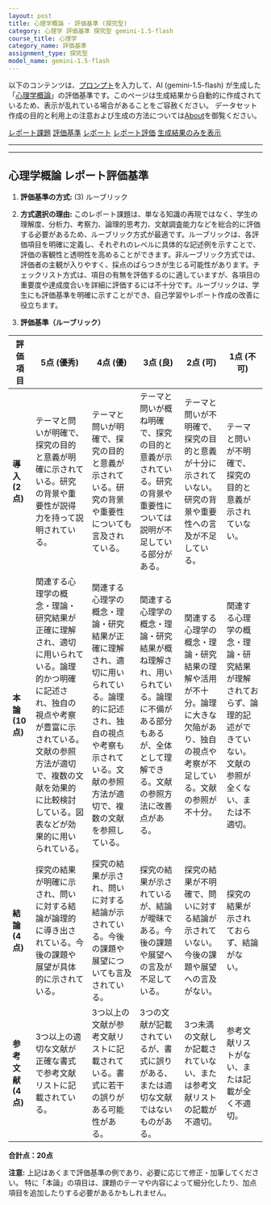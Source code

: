 ```yaml
---
layout: post
title: 心理学概論 - 評価基準 (探究型)
category: 心理学 評価基準 探究型 gemini-1.5-flash
course_title: 心理学
category_name: 評価基準
assignment_type: 探究型
model_name: gemini-1.5-flash
---
```


以下のコンテンツは、[プロンプト](https://github.com/takedatoshiyuki/synthetic_assignments/tree/main/generated/心理学/gemini-1.5-flash/prompt_評価基準-探究型.md)を入力して、AI (gemini-1.5-flash) が生成した「[心理学概論](/contents/心理学/)」の評価基準です。このページは生成結果から自動的に作成されているため、表示が乱れている場合があることをご容赦ください。
データセット作成の目的と利用上の注意および生成の方法については[About](/About)を御覧ください。

[レポート課題](../レポート課題-探究型)
[評価基準](../評価基準-探究型)
[レポート](../レポート-探究型)
[レポート評価](../レポート評価-探究型)
[生成結果のみを表示](https://github.com/takedatoshiyuki/synthetic_assignments/tree/main/generated/心理学/gemini-1.5-flash/評価基準-探究型.md)
  

***
***
  
## 心理学概論 レポート評価基準

1. **評価基準の方式:** (3) ルーブリック

2. **方式選択の理由:** このレポート課題は、単なる知識の再現ではなく、学生の理解度、分析力、考察力、論理的思考力、文献調査能力などを総合的に評価する必要があるため、ルーブリック方式が最適です。ルーブリックは、各評価項目を明確に定義し、それぞれのレベルに具体的な記述例を示すことで、評価の客観性と透明性を高めることができます。非ルーブリック方式では、評価者の主観が入りやすく、採点のばらつきが生じる可能性があります。チェックリスト方式は、項目の有無を評価するのに適していますが、各項目の重要度や達成度合いを詳細に評価するには不十分です。ルーブリックは、学生にも評価基準を明確に示すことができ、自己学習やレポート作成の改善に役立ちます。


3. **評価基準（ルーブリック）**

| 評価項目 | 5点 (優秀) | 4点 (優) | 3点 (良) | 2点 (可) | 1点 (不可) |
|---|---|---|---|---|---|
| **導入 (2点)** | テーマと問いが明確で、探究の目的と意義が明確に示されている。研究の背景や重要性が説得力を持って説明されている。 | テーマと問いが明確で、探究の目的と意義が示されている。研究の背景や重要性についても言及されている。 | テーマと問いが概ね明確で、探究の目的と意義が示されている。研究の背景や重要性については説明が不足している部分がある。 | テーマと問いが不明確で、探究の目的と意義が十分に示されていない。研究の背景や重要性への言及が不足している。 | テーマと問いが不明確で、探究の目的と意義が示されていない。 |
| **本論 (10点)** | 関連する心理学の概念・理論・研究結果が正確に理解され、適切に用いられている。論理的かつ明確に記述され、独自の視点や考察が豊富に示されている。文献の参照方法が適切で、複数の文献を効果的に比較検討している。図表などが効果的に用いられている。 | 関連する心理学の概念・理論・研究結果が正確に理解され、適切に用いられている。論理的に記述され、独自の視点や考察も示されている。文献の参照方法が適切で、複数の文献を参照している。 | 関連する心理学の概念・理論・研究結果が概ね理解され、用いられている。論理に不備がある部分もあるが、全体として理解できる。文献の参照方法に改善点がある。 | 関連する心理学の概念・理論・研究結果の理解や活用が不十分。論理に大きな欠陥があり、独自の視点や考察が不足している。文献の参照が不十分。 | 関連する心理学の概念・理論・研究結果が理解されておらず、論理的記述ができていない。文献の参照が全くない、または不適切。 |
| **結論 (4点)** | 探究の結果が明確に示され、問いに対する結論が論理的に導き出されている。今後の課題や展望が具体的に示されている。 | 探究の結果が示され、問いに対する結論が示されている。今後の課題や展望についても言及されている。 | 探究の結果が示されているが、結論が曖昧である。今後の課題や展望への言及が不足している。 | 探究の結果が不明確で、問いに対する結論が示されていない。今後の課題や展望への言及がない。 | 探究の結果が示されておらず、結論がない。 |
| **参考文献 (4点)** | 3つ以上の適切な文献が正確な書式で参考文献リストに記載されている。 | 3つ以上の文献が参考文献リストに記載されている。書式に若干の誤りがある可能性がある。 | 3つの文献が記載されているが、書式に誤りがある、または適切な文献ではないものがある。 | 3つ未満の文献しか記載されていない、または参考文献リストの記載が不適切。 | 参考文献リストがない、または記載が全く不適切。 |


**合計点：20点**

**注意:** 上記はあくまで評価基準の例であり、必要に応じて修正・加筆してください。  特に「本論」の項目は、課題のテーマや内容によって細分化したり、加点項目を追加したりする必要があるかもしれません。
